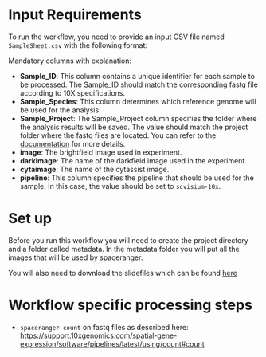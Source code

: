 # Input Requirements

To run the workflow, you need to provide an input CSV file named `SampleSheet.csv` with the following format:

Mandatory columns with explanation:
* **Sample_ID**: This column contains a unique identifier for each sample to be processed. The Sample_ID should match the corresponding fastq file according to 10X specifications.
* **Sample_Species**: This column determines which reference genome will be used for the analysis.
* **Sample_Project**: The Sample_Project column specifies the folder where the analysis results will be saved. The value should match the project folder where the fastq files are located. You can refer to the [documentation](/docs/Setup.md) for more details.
* **image**: The brightfield image used in experiment.
* **darkimage**: The name of the darkfield image used in the experiment.
* **cytaimage**: The name of the cytassist image.
* **pipeline**: This column specifies the pipeline that should be used for the sample. In this case, the value should be set to `scvisium-10x`.

# Set up

Before you run this workflow you will need to create the project directory and a folder called metadata.
In the metadata folder you will put all the images that will be used by spaceranger.

You will also need to download the slidefiles which can be found [here](https://support.10xgenomics.com/spatial-gene-expression/software/pipelines/latest/using/slidefile-download)

# Workflow specific processing steps
* `spaceranger count` on fastq files as described here: https://support.10xgenomics.com/spatial-gene-expression/software/pipelines/latest/using/count#count